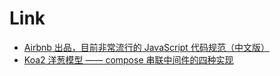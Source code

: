 # Link
* [Airbnb 出品，目前非常流行的 JavaScript 代码规范（中文版）](https://github.com/BingKui/javascript-zh#arrow-functions)
* [Koa2 洋葱模型 —— compose 串联中间件的四种实现](https://www.pandashen.com/2018/09/06/20180906170854/)